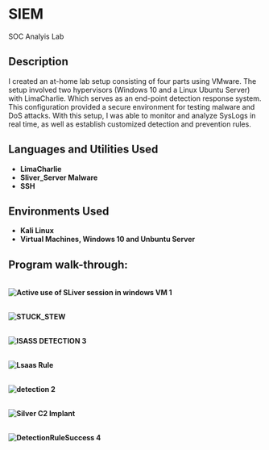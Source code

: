 # SIEM
SOC Analyis Lab 


<h2>Description</h2>
I created an at-home lab setup consisting of four parts using VMware. The setup involved two hypervisors (Windows 10 and a Linux Ubuntu Server) with LimaCharlie. Which serves as an end-point detection response system. This configuration provided a secure environment for testing malware and DoS attacks. With this setup, I was able to monitor and analyze SysLogs in real time, as well as establish customized detection and prevention rules.
<br />


<h2>Languages and Utilities Used</h2>

- <b>LimaCharlie<b/> 
- <b>Sliver_Server Malware<b/> 
- <b>SSH<b/>

  
<h2>Environments Used </h2>

- <b>Kali Linux</b> 
- <b>Virtual Machines, Windows 10 and Unbuntu Server </b> 

<h2>Program walk-through:</h2>

<p align="center">

<br />![Active use of SLiver session in windows VM 1](https://github.com/Radel024/SIEM/assets/137848295/959898e0-6aeb-4de2-b945-9ab43ca9fdcb)
<br />

<br />![STUCK_STEW](https://github.com/Radel024/SIEM/assets/137848295/730aa001-1a6c-4766-a266-32db6546f733)
<br />

<br />![ISASS DETECTION 3](https://github.com/Radel024/SIEM/assets/137848295/a3c8bd7e-c677-4b17-a1c0-6323ec9e3e65)
<br />

<br />![Lsaas Rule](https://github.com/Radel024/SIEM/assets/137848295/39def682-5ed0-4e95-831f-32458204289b)
<br />

<br />![detection 2](https://github.com/Radel024/SIEM/assets/137848295/a2ff7843-2bc9-4ec6-a084-c55350814a4d)
<br />

<br />![Silver C2 Implant](https://github.com/Radel024/SIEM/assets/137848295/90dab769-de5c-46eb-b93a-b20c66f0ccae)
<br />

<br />![DetectionRuleSuccess 4](https://github.com/Radel024/SIEM/assets/137848295/265223de-f83e-4adc-b71c-a0d47b20e3f9)
<br />

<!--
 ```diff
- text in red
+ text in green
! text in orange
# text in gray
@@ text in purple (and bold)@@
```
--!>

